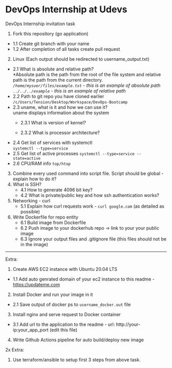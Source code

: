 # DevOps Internship at Udevs

DevOps Internship invitation task

1. Fork this repository (go application)

- 1.1 Create git branch with your name
- 1.2 After completion of all tasks create pull request

2. Linux (Each output should be redirected to username_output.txt)

- 2.1 What is absolute and relative path? <br />
  *Absolute path is the path from the root of the file system and relative path is the path from the current directory. *<br />
  `/home/mysuer/files/example.txt` - this is an example of absolute path <br />
  `../../../example` - this is an example of relative path* </br>
- 2.2 Path to git repo you have cloned earlier
  `/c/Users/Tension/Desktop/Workspace/DevOps-Bootcamp`
- 2.3 uname, what is it and how we can use it? <br />
    uname displays information about the system
  - 2.3.1 What is version of kernel? <br />

  - 2.3.2 What is processor architecture? <br />
- 2.4 Get list of services with systemctl <br />
      ```systemctl --type=service```
- 2.5 Get list of active processes
      ```systemctl --type=service --state=active```
- 2.6 CPU/RAM info
      ```top/htop```

3. Combine every used command into script file. Script should be global - explain how to do it?
4. What is SSH?
   - 4.1 How to generate 4096 bit key?
   - 4.2 What is private/public key and how ssh authentication works?
5. Networking - curl
   - 5.1 Explain how curl requests work - `curl google.com` (as detailed as possible)
6. Write Dockerfile for repo entity
   - 6.1 Build image from Dockerfile
   - 6.2 Push image to your dockerhub repo -> link to your your public image
   - 6.3 Ignore your output files and .gitignore file (this files should not be in the image)

---

Extra:

1. Create AWS EC2 instance with Ubuntu 20.04 LTS

- 1.1 Add auto genrated domain of your ec2 instance to this readme - https://updateme.com

2. Install Docker and run your image in it

- 2.1 Save output of docker ps to `username_docker.out` file

3. Install nginx and serve request to Docker container

- 3.1 Add url to the application to the readme - url: http://your-ip:your_app_port (edit this file)

4. Write Github Actions pipeline for auto build/deploy new image

2x Extra:

1. Use terraform/ansible to setup first 3 steps from above task.
